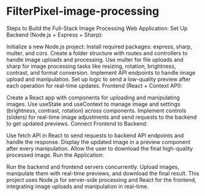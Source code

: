 ﻿# FilterPixel-image-processing
Steps to Build the Full-Stack Image Processing Web Application:
Set Up Backend (Node.js + Express + Sharp):

Initialize a new Node.js project:
Install required packages: express, sharp, multer, and cors.
Create a folder structure with routes and controllers to handle image uploads and processing.
Use multer for file uploads and sharp for image processing tasks like resizing, rotation, brightness, contrast, and format conversion.
Implement API endpoints to handle image upload and manipulation.
Set up logic to send a low-quality preview after each operation for real-time updates.
Frontend (React + Context API):

Create a React app with components for uploading and manipulating images.
Use useState and useContext to manage image and settings (brightness, contrast, rotation) across components.
Implement controls (sliders) for real-time image adjustments and send requests to the backend to get updated previews.
Connect Frontend to Backend:

Use fetch API in React to send requests to backend API endpoints and handle the response.
Display the updated image in a preview component after every manipulation.
Allow the user to download the final high-quality processed image.
Run the Application:

Run the backend and frontend servers concurrently.
Upload images, manipulate them with real-time previews, and download the final result.
This project uses Node.js for server-side processing and React for the frontend, integrating image uploads and manipulation in real-time.

